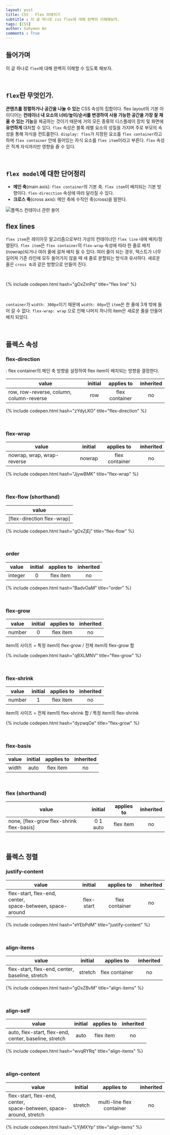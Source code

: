 ```yaml
---
layout: post
title: CSS - Flex 파헤치기
subtitle : 이 글 하나로 css flex에 대해 완벽히 이해해보자.
tags: [CSS]
author: Sohyeon An
comments : True
---
```




## 들어가며
이 글 하나로 `flex`에 대해 완벽히 이해할 수 있도록 해보자.

<br>

## `flex`란 무엇인가.
**콘텐츠를 정렬하거나 공간을 나눌 수 있는** CSS 속성의 집합이다. 
flex layout의 기본 아이디어는 **컨테이너 내 요소의 너비/높이/순서를 변경하여 사용 가능한 공간을 가장 잘 채울 수 있는 기능**을 제공하는 것이기 때문에 거의 모든 종류의 디스플레이 장치 및 화면에 **유연하게** 대처할 수 있다. `flex` 속성은 블록 레벨 요소의 성질을 가지며 주로 부모의 속성을 통해 자식을 컨트롤한다. `display: flex`가 지정된 요소를 `flex container`라고 하며 `flex container` 안에 들어있는 자식 요소를 `flex item`이라고 부른다. `flex` 속성은 직계 자식까지만 영향을 줄 수 있다.

<br>

## `flex model`에 대한 단어정리
- **메인 축**(main axis): `flex container`의 기본 축. `flex item`이 배치되는 기본 방향이다. `flex-direcction` 속성에 따라 달라질 수 있다.
- **크로스 축**(cross axis): 메인 축에 수직인 축(cross)을 말한다.

<img src="https://www.w3.org/TR/css-flexbox/images/flex-direction-terms.svg" alt="플렉스 컨테이너 관련 용어">

<br>

## flex lines
`flex item`은 레이아웃 알고리즘으로부터 가상의 컨테이너인 `flex line` 내에 배치/정렬된다. `flex item`은 `flex container`의 `flex-wrap` 속성에 따라 한 줄로 배치(nowrap)되거나 여러 줄에 걸쳐 배치 될 수 있다. 여러 줄이 되는 경우, 텍스트가 너무 길어져 기존 라인에 모두 들어가지 않을 때 새 줄로 분할되는 방식과 유사하다. 새로운 줄은 `cross 축`과 같은 방향으로 만들어 진다.  

<br/>

{% include codepen.html hash="gOxZmPq" title="flex line" %}

<br/>

`container`가 `width: 300px`이기 때문에 `width: 80px`인 `item`은 한 줄에 3개 밖에 들어 갈 수 없다. `flex-wrap: wrap` 으로 인해 나머지 하나의 item은 새로운 줄을 만들어 배치 되었다. 

<br/>

## 플렉스 속성
### flex-direction
: flex container의 메인 축 방향을 설정하여 flex item이 배치되는 방향을 결정한다.

value | initial | applies to | inherited
--|:--:|:--:|:--:
row, row-reverse, column, column-reverse | row | flex container | no

{% include codepen.html hash="zYdyLKO" title="flex-direction" %}

<br/>

### flex-wrap

value | initial | applies to | inherited
--|:--:|:--:|:--:
nowrap, wrap, wrap-reverse | nowrap | flex container | no

{% include codepen.html hash="JjywBMK" title="flex-wrap" %}

<br/>

### flex-flow (shorthand)

value |
--|
[flex-direction flex-wrap] |

{% include codepen.html hash="gOxZjEj" title="flex-flow" %}

<br/>

### order

value | initial | applies to | inherited
--|:--:|:--:|:--:
integer | 0 | flex item | no

{% include codepen.html hash="BadvOaM" title="order" %}

<br/>

### flex-grow

value | initial | applies to | inherited
--|:--:|:--:|:--:
number | 0 | flex item | no

item의 사이즈 = 특정 item의 flex-grow / 전체 item의 flex-grow 합

{% include codepen.html hash="qBXLMNV" title="flex-grow" %}

<br/>

### flex-shrink

value | initial | applies to | inherited
--|:--:|:--:|:--:
number | 1 | flex item | no

item의 사이즈 =  전체 item의 flex-shrink 합 / 특정 item의 flex-shrink

{% include codepen.html hash="dyzwqOe" title="flex-grow" %}

<br/>

### flex-basis

value | initial | applies to | inherited
--|:--:|:--:|:--:
width | auto | flex item | no

<br/>

### flex (shorthand)

value | initial | applies to | inherited
--|:--:|:--:|:--:
none, [flex-grow flex-shrink flex-basis] | 0 1 auto | flex item | no

<br/>

## 플렉스 정렬
### justify-content

value | initial | applies to | inherited
--|:--:|:--:|:--:
flex-start, flex-end, center, <br>space-between, space-around| flex-start | flex container | no

{% include codepen.html hash="eYEbPdM" title="justify-content" %}

<br/>

### align-items

value | initial | applies to | inherited
--|:--:|:--:|:--:
flex-start, flex-end, center, <br>baseline, stretch | stretch | flex container | no

{% include codepen.html hash="gOxZBvM" title="align-items" %}

<br/>

### align-self

value | initial | applies to | inherited
--|:--:|:--:|:--:
auto, flex-start, flex-end, <br>center, baseline, stretch | auto | flex item | no

{% include codepen.html hash="wvqRYRq" title="align-items" %}

<br/>

### align-content

value | initial | applies to | inherited
--|:--:|:--:|:--:
flex-start, flex-end, center, <br>space-between, space-around, stretch | stretch | multi-line flex container | no

{% include codepen.html hash="LYjMXYp" title="align-items" %}



<!-- # Appendix
## flex container baselines
## 플렉스 레이아웃 알고리즘
### line length 결정
### main size 결정
### cross size 결정
### 메인 축 정렬
### 크로스 축 정렬 -->

<!-- ## Abstract
`flex layout`모델에서 `flex container`의 `children`은 어떤 방향으로든 배치될 수 있으며 사용되지 않는 공간을 채우기 위해 커지거나 부모를 `overflow`하지 않도록 축소하여 크기를 `shink`할 수 있다. `children`의 수평 및 수직 정렬은 모두 쉽게 조작할 수 있다. 

## Overview
플렉스 레이아웃은 표면적으로는 블록 레이아웃과 유사하다. 블록 레이아웃에서 사용되는 float나 column같이 복잡한 텍스트 또는 문서 중심 특성은 없다. 그 대신 웹 앱과 복잡한 웹 페이지가 종종 필요로 하는 방식으로 공간을 차지하고 콘텐츠를 정렬할 수 있는 간단하고 강력한 도구 입니다. 플렉스 컨테이너는
- 모든 흐름 방향(왼쪽, 오른쪽 아래, 위)로 배치할 수 있다.
- 표시 순서를 반전 또는 재배열할 수 있다. (시각적 순서과 음성 순서가 다를 수 있다.)
- 메인 축을 따라 일직선으로 배치하거나 2차(크로스) 축을 따라 여러 줄로 감싸서 배치 할 수 있다.
- 사용 가능한 공간에 대응하도록 크기를 변형할 수 있다.
- 2차(크로스)에서 컨테이너에 대해 정렬되거나 서로 정렬 될 수 있다.
- 컨텐이너의 크로스 사이즈를 유지하면서 주축에 따라 동적으로 접히거나 충돌하지 않을 수 있다.


## Flex Layout Box Model and Terminology
플렉스 컨네이너는 display: flex나 display: inline-flex 로 계산된 요소로 부터 만들어 진다. 플렉스 컨테이너의 in-flow children은 flex items이라고 부르며 이들은 플렉스 레이아웃 모델을 사용하여 배치된다. 
블록/인라인 flow direction에 따르는 블록레이아웃이나 인라인레이아웃과 달리, 플렉스 레이아웃은 flex directions을 따른다. 플렉스 레이아웃을 더 쉽게 이해하려면, flex flow과 관련된 용어를 알아야 한다. flex-flow value와 writing mode는 물리적인 방향(top/right/bottom/left)과 axes(vertical/horizontal) 그리고 sizes(width/height)가 용어들과 어떻게 매칭되는지 결정한다. 

<img src="https://www.w3.org/TR/css-flexbox/images/flex-direction-terms.svg" alt="플렉스컨테이너의 다양한 용어'>


## Flex Container: the 'flex' and 'inline-flex' 
- 플렉스 컨테이너는 그들의 콘텐츠를 flex formatting context로 만든다. 이것은 플렉스 레이아웃이 블록 레이아웃 대신 사용된다는 점을 제외하고 블록 레이아웃과 같다. 예를 들어, float는 플렉스 레이아웃에 침입할 수 없다. 그리고 플렉스 컨테이너의 margin은 콘텐츠의 마진과 충돌하지 않는다. 플렉스 컨테이너는 정확히 블록 컨테이너가 하는 것과 같이 콘텐츠를 담는 블록을 형성한다. overflow 속성은 플렉스 컨테이너에 적용할 수 있다.
플렉스 컨테이너는 블록 컨테이너가 아니므로 블록 레이아웃을 가정하여 설계된 일부 속성들은 플렉스 레이아웃의 콘텍스트에 적용되지 않는다. 특히
- 'float'와 'clear'는 플렉스 아이템을 띄우거나 무력화 할 수 없으며 out-of-flow로 취하지 않는다.
- 'vertical-align'은 플렉스 아이템에게 아무런 효과가 없다.
 

## Flex item
대략적으로 말하면 플렉스 컨테이너의 플렉스 아이템은 in-flow 콘텐츠를 나타내는 박스야. in-flow child 각자는 플렉스 아이템이 돼. 
플렉스 아이템의 diaplay 값은 blockified돼(차단된다는 건지 block된다는 건지 이해 안됌). 만약에 플레스 컨테이터를 생성하는 in-flow child 요소에 display 값을 inline레벨로 지정하면, block 레벨로 계산돼.

position: absolute로 지정한 child는 out-of-flow이기 때문에 플렉스 레이아웃에 참여할 수 없어. 
플렉스 컨테이너와 child가 고정된 크기를 가졌다고 가정하면 absolutely-positioned child는 플렉스 컨테이너에서 자신이 유일한 플렉스 아이템인 것처럼 행동해. 이런 점 때문에 margin이 자동으로 0으로 처리되는거야.

이웃한 플렉스 아이템들은 마진 충돌이 일어나지 않아. auto margin은 남겨진 공간을 흡수해서 확장해. 그들은 정렬, 플렉스 아이템간에 거리조절에 사용될 수 있어.
 -->